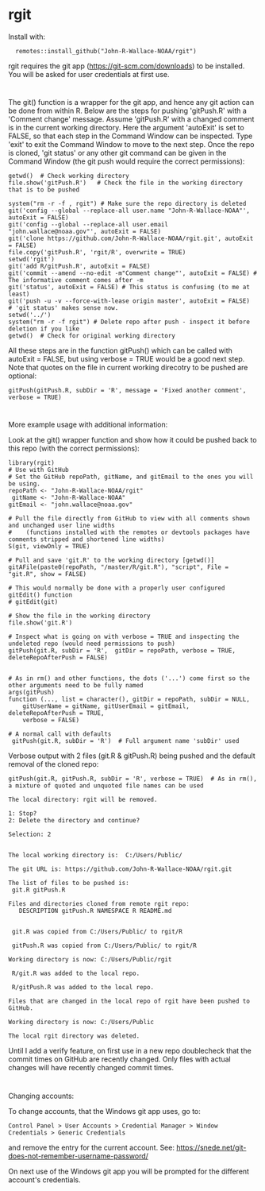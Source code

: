 # rgit

Install with:

      remotes::install_github("John-R-Wallace-NOAA/rgit")

rgit requires the git app (https://git-scm.com/downloads) to be installed.  You will be asked for user credentials at first use.
#
The git() function is a wrapper for the git app, and hence any git action can be done from within R. Below are the steps for pushing 'gitPush.R' with a 'Comment change' message. Assume 'gitPush.R' with a changed comment is in the current working directory. Here the argument 'autoExit' is set to FALSE, so that each step in the Command Window can be inspected. Type 'exit' to exit the Command Window to move to the next step. Once the repo is cloned, 'git status' or any other git command can be given in the Command Window (the git push would require the correct permissions):

    getwd()  # Check working directory
    file.show('gitPush.R')   # Check the file in the working directory that is to be pushed 
    
    system("rm -r -f , rgit") # Make sure the repo directory is deleted
    git('config --global --replace-all user.name "John-R-Wallace-NOAA"', autoExit = FALSE)
    git('config --global --replace-all user.email "john.wallace@noaa.gov"', autoExit = FALSE)
    git('clone https://github.com/John-R-Wallace-NOAA/rgit.git', autoExit = FALSE)
    file.copy('gitPush.R', 'rgit/R', overwrite = TRUE)
    setwd('rgit')
    git('add R/gitPush.R', autoExit = FALSE)
    git('commit --amend --no-edit -m"Comment change"', autoExit = FALSE) # The informative comment comes after -m
    git('status', autoExit = FALSE) # This status is confusing (to me at least)
    git('push -u -v --force-with-lease origin master', autoExit = FALSE)  # 'git status' makes sense now.  
    setwd('../')
    system("rm -r -f rgit") # Delete repo after push - inspect it before deletion if you like
    getwd()  # Check for original working directory
    
All these steps are in the function gitPush() which can be called with autoExit = FALSE, but using verbose = TRUE would be a good next step. Note that quotes on the file in current working direcotry to be pushed are optional:

    gitPush(gitPush.R, subDir = 'R', message = 'Fixed another comment', verbose = TRUE)   

#
More example usage with additional information:

Look at the git() wrapper function and show how it could be pushed back to this repo (with the correct permissions):

    library(rgit)
    # Use with GitHub
    # Set the GitHub repoPath, gitName, and gitEmail to the ones you will be using.
    repoPath <- "John-R-Wallace-NOAA/rgit"
     gitName <- "John-R-Wallace-NOAA" 
    gitEmail <- "john.wallace@noaa.gov"

    # Pull the file directly from GitHub to view with all comments shown and unchanged user line widths  
    #    (functions installed with the remotes or devtools packages have comments stripped and shortened line widths)
    S(git, viewOnly = TRUE) 
    
    # Pull and save 'git.R' to the working directory [getwd()] 
    gitAFile(paste0(repoPath, "/master/R/git.R"), "script", File = "git.R", show = FALSE)  
    
    # This would normally be done with a properly user configured gitEdit() function
    # gitEdit(git)
    
    # Show the file in the working directory
    file.show('git.R')  
    
    # Inspect what is going on with verbose = TRUE and inspecting the undeleted repo (would need permissions to push)
    gitPush(git.R, subDir = 'R',  gitDir = repoPath, verbose = TRUE, deleteRepoAfterPush = FALSE) 
    
    
    # As in rm() and other functions, the dots ('...') come first so the other arguments need to be fully named
    args(gitPush)  
    function (..., list = character(), gitDir = repoPath, subDir = NULL, 
        gitUserName = gitName, gitUserEmail = gitEmail, deleteRepoAfterPush = TRUE, 
        verbose = FALSE) 
    
    # A normal call with defaults
     gitPush(git.R, subDir = 'R')  # Full argument name 'subDir' used 
    
Verbose output with 2 files (git.R & gitPush.R) being pushed and the default removal of the cloned repo:
 
    gitPush(git.R, gitPush.R, subDir = 'R', verbose = TRUE)  # As in rm(), a mixture of quoted and unquoted file names can be used

    The local directory: rgit will be removed.
    
    1: Stop?
    2: Delete the directory and continue?
    
    Selection: 2
    
    
    The local working directory is:  C:/Users/Public/
    
    The git URL is: https://github.com/John-R-Wallace-NOAA/rgit.git
    
    The list of files to be pushed is:
     git.R gitPush.R
    
    Files and directories cloned from remote rgit repo:
       DESCRIPTION gitPush.R NAMESPACE R README.md 
    
    
     git.R was copied from C:/Users/Public/ to rgit/R 
    
     gitPush.R was copied from C:/Users/Public/ to rgit/R 
    
    Working directory is now: C:/Users/Public/rgit 
    
     R/git.R was added to the local repo.
    
     R/gitPush.R was added to the local repo.
    
    Files that are changed in the local repo of rgit have been pushed to GitHub.
    
    Working directory is now: C:/Users/Public 
    
    The local rgit directory was deleted.
    
Until I add a verify feature, on first use in a new repo doublecheck that the commit times on GitHub are recently changed.  Only files with actual changes will have recently changed commit times.
# 
Changing accounts:

To change accounts, that the Windows git app uses, go to:

    Control Panel > User Accounts > Credential Manager > Window Credentials > Generic Credentials

and remove the entry for the current account.  See:  https://snede.net/git-does-not-remember-username-password/

On next use of the Windows git app you will be prompted for the different account's credentials.


